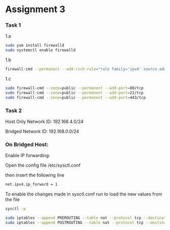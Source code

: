 # Assignment 3

### Task 1

1.a 

```bash
sudo yum install firewalld
sudo systemctl enable firewalld

```

1.b 

```bash
firewall-cmd --permanent --add-rich-rule="rule family='ipv4' source address='192.168.3.0/24' reject"
```

1.c

```bash
sudo firewall-cmd --zone=public --permanent --add-port=80/tcp
sudo firewall-cmd --zone=public --permanent --add-port=22/tcp
sudo firewall-cmd --zone=public --permanent --add-port=443/tcp
```

### Task 2

Host Only Network ID: 192.168.4.0/24

Bridged Network ID: 192.168.0.0/24

### On Bridged Host:

Enable IP forwarding:

Open the config file /etc/sysctl.conf

then insert the following line

```bash
net.ipv4.ip_forward = 1
```

To enable the changes made in sysctl.conf run  to load the new values from the file

```bash
sysctl -p
```

```bash
sudo iptables --append PREROUTING --table nat --protocol tcp --destination 192.168.4.12 --jump DNAT --to-destination 192.168.0.12
sudo iptables --append POSTROUTING --table nat --protocol tcp --destination 192.168.0.10  --jump SNAT --to-source 192.168.4.12
```